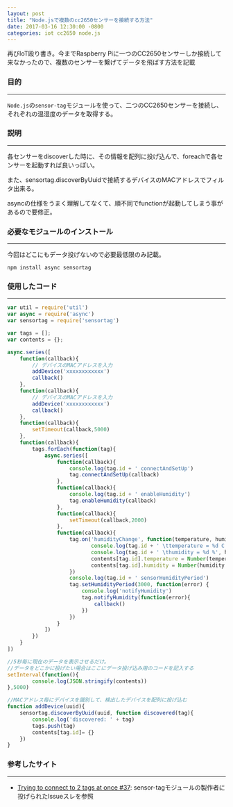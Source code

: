 ```yaml
---
layout: post
title: "Node.jsで複数のcc2650センサーを接続する方法"
date: 2017-03-16 12:30:00 -0800
categories: iot cc2650 node.js
---
```


再びIoT殴り書き。今までRaspberry Piに一つのCC2650センサーしか接続して来なかったので、複数のセンサーを繋げてデータを飛ばす方法を記載

### 目的

---

`Node.js`の`sensor-tag`モジュールを使って、二つのCC2650センサーを接続し、それぞれの温湿度のデータを取得する。<br>

### 説明

---

各センサーをdiscoverした時に、その情報を配列に投げ込んで、foreachで各センサーを起動すれば良いっぽい。

また、sensortag.discoverByUuidで接続するデバイスのMACアドレスでフィルタ出来る。

asyncの仕様をうまく理解してなくて、順不同でfunctionが起動してしまう事があるので要修正。


### 必要なモジュールのインストール

---

今回はどこにもデータ投げないので必要最低限のみ記載。

`npm install async sensortag`

### 使用したコード

---

```js
var util = require('util')
var async = require('async')
var sensortag = require('sensortag')

var tags = [];
var contents = {};

async.series([
    function(callback){
    	// デバイスのMACアドレスを入力
        addDevice('xxxxxxxxxxxx')
        callback()
    },
    function(callback){
    	// デバイスのMACアドレスを入力
        addDevice('xxxxxxxxxxxx')
        callback()
    },
    function(callback){
        setTimeout(callback,5000)
    },
    function(callback){
        tags.forEach(function(tag){
            async.series([
                function(callback){
                    console.log(tag.id + ' connectAndSetUp')
                    tag.connectAndSetUp(callback)
                },
                function(callback){
                    console.log(tag.id + ' enableHumidity')
                    tag.enableHumidity(callback)
                },
                function(callback){
                    setTimeout(callback,2000)
                },
                function(callback){
                    tag.on('humidityChange', function(temperature, humidity){
                           console.log(tag.id + ' \ttemperature = %d C', temperature.toFixed(1))
                           console.log(tag.id + ' \thumidity = %d %', humidity.toFixed(1))
                           contents[tag.id].temperature = Number(temperature.toFixed(1))
                           contents[tag.id].humidity = Number(humidity.toFixed(1))
                    })
                    console.log(tag.id + ' sensorHumidityPeriod')
                    tag.setHumidityPeriod(3000, function(error) {
                        console.log('notifyHumidity')
                        tag.notifyHumidity(function(error){
                            callback()
                        })
                    })
                }
            ])
        })
    }
])

//5秒毎に現在のデータを表示させるだけ。
//データをどこかに投げたい場合はここにデータ投げ込み用のコードを記入する
setInterval(function(){
        console.log(JSON.stringify(contents))
},5000)

//MACアドレス毎にデバイスを識別して、検出したデバイスを配列に投げ込む
function addDevice(uuid){
    sensortag.discoverByUuid(uuid, function discovered(tag){
        console.log('discovered: ' + tag)
        tags.push(tag)
        contents[tag.id]= {}
    })
}
```

### 参考したサイト

---

- [Trying to connect to 2 tags at once #37][sensor-tag-issues]: sensor-tagモジュールの製作者に投げられたIssueスレを参照

[sensor-tag-issues]:https://github.com/sandeepmistry/node-sensortag/issues/37

